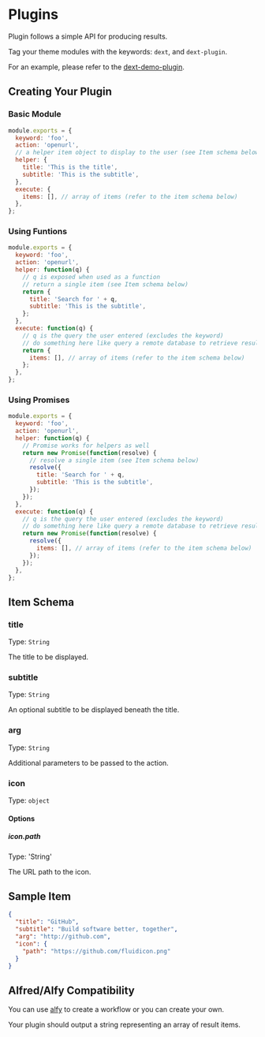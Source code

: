 # Plugins

Plugin follows a simple API for producing results.

Tag your theme modules with the keywords: `dext`, and `dext-plugin`.

For an example, please refer to the [dext-demo-plugin](https://github.com/vutran/dext-demo-plugin).

## Creating Your Plugin

### Basic Module

```js
module.exports = {
  keyword: 'foo',
  action: 'openurl',
  // a helper item object to display to the user (see Item schema below)
  helper: {
    title: 'This is the title',
    subtitle: 'This is the subtitle',
  },
  execute: {
    items: [], // array of items (refer to the item schema below)
  },
};
```

### Using Funtions

```js
module.exports = {
  keyword: 'foo',
  action: 'openurl',
  helper: function(q) {
    // q is exposed when used as a function
    // return a single item (see Item schema below)
    return {
      title: 'Search for ' + q,
      subtitle: 'This is the subtitle',
    };
  },
  execute: function(q) {
    // q is the query the user entered (excludes the keyword)
    // do something here like query a remote database to retrieve results
    return {
      items: [], // array of items (refer to the item schema below)
    };
  },
};
```

### Using Promises

```js
module.exports = {
  keyword: 'foo',
  action: 'openurl',
  helper: function(q) {
    // Promise works for helpers as well
    return new Promise(function(resolve) {
      // resolve a single item (see Item schema below)
      resolve({
        title: 'Search for ' + q,
        subtitle: 'This is the subtitle',
      });
    });
  },
  execute: function(q) {
    // q is the query the user entered (excludes the keyword)
    // do something here like query a remote database to retrieve results
    return new Promise(function(resolve) {
      resolve({
        items: [], // array of items (refer to the item schema below)
      });
    });
  },
};
```

## Item Schema

### title

Type: `String`

The title to be displayed.

### subtitle

Type: `String`

An optional subtitle to be displayed beneath the title.

### arg

Type: `String`

Additional parameters to be passed to the action.

### icon

Type: `object`

#### Options

##### icon.path

Type: 'String'

The URL path to the icon.

## Sample Item

```json
{
  "title": "GitHub",
  "subtitle": "Build software better, together",
  "arg": "http://github.com",
  "icon": {
    "path": "https://github.com/fluidicon.png"
  }
}
```

## Alfred/Alfy Compatibility

You can use [alfy](https://github.com/sindresorhus/alfy) to create a workflow or you can create your own.

Your plugin should output a string representing an array of result items.
